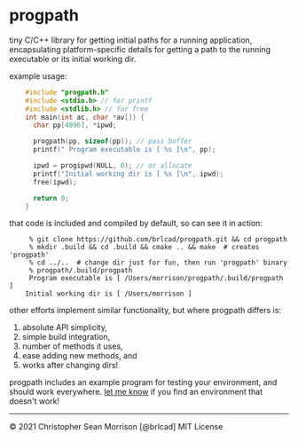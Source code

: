 # progpath
tiny C/C++ library for getting initial paths for a running application,
encapsulating platform-specific details for getting a path to the running
executable or its initial working dir.

example usage:

```C
    #include "progpath.h"
    #include <stdio.h> // for printf
    #include <stdlib.h> // for free
    int main(int ac, char *av[]) {
      char pp[4096], *ipwd;

      progpath(pp, sizeof(pp)); // pass buffer
      printf(" Program executable is [ %s ]\n", pp);

      ipwd = progipwd(NULL, 0); // or allocate
      printf("Initial working dir is [ %s ]\n", ipwd);
      free(ipwd);

      return 0;
    }
```

that code is included and compiled by default, so can see it in action:

```shell
     % git clone https://github.com/brlcad/progpath.git && cd progpath
     % mkdir .build && cd .build && cmake .. && make  # creates 'progpath'
     % cd ../..  # change dir just for fun, then run 'progpath' binary
     % progpath/.build/progpath
     Program executable is [ /Users/morrison/progpath/.build/progpath ]
    Initial working dir is [ /Users/morrison ]
```

other efforts implement similar functionality, but where progpath differs is:

1. absolute API simplicity,
2. simple build integration,
3. number of methods it uses,
4. ease adding new methods, and
5. works after changing dirs!

progpath includes an example program for testing your environment, and should
work everywhere.  [let me know](https://github.com/brlcad/progpath/issues) if
you find an environment that doesn't work!

---
&copy; 2021 Christopher Sean Morrison [@brlcad]
MIT License
